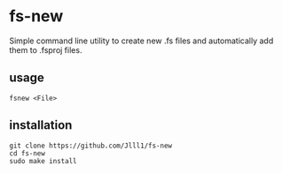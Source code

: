 # fs-new
Simple command line utility to create new .fs files and automatically add them to .fsproj files.

## usage
```
fsnew <File>
```

## installation
```
git clone https://github.com/Jlll1/fs-new
cd fs-new
sudo make install
```
